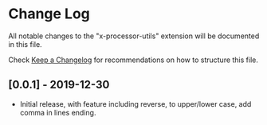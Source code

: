 # Change Log

All notable changes to the "x-processor-utils" extension will be documented in this file.

Check [Keep a Changelog](http://keepachangelog.com/) for recommendations on how to structure this file.

## [0.0.1] - 2019-12-30
- Initial release, with feature including reverse, to upper/lower case, add comma in lines ending.